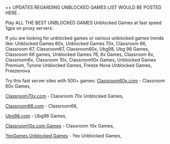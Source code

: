 <br>
++ UPDATES REGARDING UNBLOCKED GAMES LIST WOULD BE POSTED HERE..

Play ALL THE BEST UNBLOCKED GAMES Unblocked Games at fast speed 1gps on proxy servers:

If you are looking for unblocked games or various unblocked games trends like: Unblocked Games 60x, Unblocked Games 70x, Classroom 66, Classroom 67, Classroom67, Classroom60x, Ubg98, Ubg 98 Games, Classroom 66 games, Unblocked Games 76, 6x Games, Classroom 6x, Classroom6x, Classroom 10x, Classroom10x Games, Unblocked Games Premium, Tyrone Unblocked Games, Freeze Nova Unblocked Games, Freezenova

Try this fast server sites with 500+ games: 
<a href="https://classroom60x.com">Classroom60x.com</a> - Classroom 60x Games, <br>

<a href="https://classroom70x.com">Classroom70x.com</a> - Classroom 70x Unblocked Games, <br>

<a href="https://classroom66.com">Classroom66.com</a> - Classroom66, <br>

<a href="https://ubg98.com">Ubg98.com</a> - Ubg98 Games, <br>

<a href="https://classroom10x.com">Classroom10x.com Games</a> - Classroom 10x Games, <br>

<a href="https://yexgames.com">YexGames Unblocked Games</a> - Yex Unblocked Games, <br>


